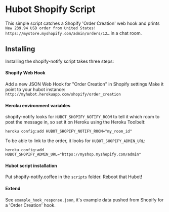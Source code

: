 # Hubot Shopify Script

This simple script catches a Shopify 'Order Creation' web hook and prints `New 239.94 USD order from United States! https://mystore.myshopify.com/admin/orders/12…` in a chat room. 

## Installing
Installing the shopify-notify script takes three steps:

#### Shopify Web Hook
Add a new JSON Web Hook for "Order Creation" in Shopify settings
Make it point to your hubot instance: `http://myhubot.herokuapp.com/shopify/order_creation`

#### Heroku environment variables
shopify-notify looks for `HUBOT_SHOPIFY_NOTIFY_ROOM` to tell it which room to post the message in, so set it on Heroku using the Heroku Toolbelt:

    heroku config:add HUBOT_SHOPIFY_NOTIFY_ROOM="my_room_id"

To be able to link to the order, it looks for `HUBOT_SHOPIFY_ADMIN_URL`:

    heroku config:add HUBOT_SHOPIFY_ADMIN_URL="https://myshop.myshopify.com/admin"

#### Hubot script installation
Put shopify-notify.coffee in the `scripts` folder. Reboot that Hubot!

#### Extend
See `example_hook_response.json`, it's example data pushed from Shopify for a 'Order Creation' hook.